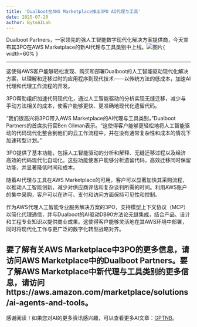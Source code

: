 ```yaml
---
title: 'Dualboot在AWS Marketplace推出3PO AI代理与工具'
date: 2025-07-20
author: ByteAILab
---
```


Dualboot Partners，一家领先的强人工智能数字现代化解决方案提供商，今天宣布其3PO在AWS Marketplace的新AI代理与工具类别中上线。![图片](https://ai-techpark.com/wp-content/uploads/Dualboot.jpg){ width=60% }

---
这使得AWS客户能够轻松发现、购买和部署Dualboot的人工智能驱动现代化解决方案，以理解和迁移过时的应用程序到现代技术——以传统方法的低成本，加速AI代理和代理工作流程的开发。

3PO帮助组织加速代码现代化，通过人工智能驱动的分析实现无缝迁移，减少与手动方法相关的成本，使客户能够更快、更准确地现代化遗留代码。

“我们很高兴将3PO带入AWS Marketplace的AI代理与工具类别，”Dualboot Partners的首席执行官Ben Gilman表示。“这使得客户能够更轻松地将人工智能驱动的代码现代化整合到他们的云工作流程中，并在没有通常复杂性和成本的情况下加速转型计划。”

3PO提供了基本功能，包括人工智能驱动的分析和解释、无缝迁移过程以及经济高效的代码现代化自动化。这些功能使客户能够分析遗留代码，高效迁移同时保留功能，并显著降低时间和成本。

随着AI代理与工具在AWS Marketplace的可用，客户可以显著加快其采购流程，以推动人工智能创新，减少对供应商评估和复杂谈判所需的时间。利用AWS账户的集中采购，客户可以在许可、支付和访问方面保持可见性和控制。

作为AWS代理人工智能专业服务解决方案的3PO，支持模型上下文协议（MCP）以简化代理通信，并与Dualboot的AI驱动DB90方法论无缝集成，结合产品、设计和工程专业知识以提供商业成果。这使得客户能够灵活地在其AWS环境中部署，同时将现代化工作与更广泛的数字化转型战略对齐。

要了解有关AWS Marketplace中3PO的更多信息，请访问AWS Marketplace中的Dualboot Partners。要了解AWS Marketplace中新代理与工具类别的更多信息，请访问https://aws.amazon.com/marketplace/solutions/ai-agents-and-tools。
---
感谢阅读！如果您对AI的更多资讯感兴趣，可以查看更多AI文章：[GPTNB](https://gptnb.com)。